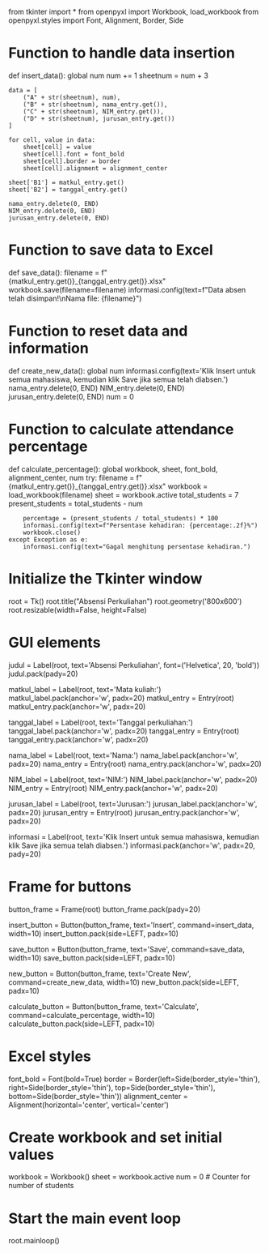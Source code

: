 from tkinter import *
from openpyxl import Workbook, load_workbook
from openpyxl.styles import Font, Alignment, Border, Side

# Function to handle data insertion
def insert_data():
    global num
    num += 1
    sheetnum = num + 3

    data = [
        ("A" + str(sheetnum), num),
        ("B" + str(sheetnum), nama_entry.get()),
        ("C" + str(sheetnum), NIM_entry.get()),
        ("D" + str(sheetnum), jurusan_entry.get())
    ]

    for cell, value in data:
        sheet[cell] = value
        sheet[cell].font = font_bold
        sheet[cell].border = border
        sheet[cell].alignment = alignment_center

    sheet['B1'] = matkul_entry.get()
    sheet['B2'] = tanggal_entry.get()

    nama_entry.delete(0, END)
    NIM_entry.delete(0, END)
    jurusan_entry.delete(0, END)

# Function to save data to Excel
def save_data():
    filename = f"{matkul_entry.get()}_{tanggal_entry.get()}.xlsx"
    workbook.save(filename=filename)
    informasi.config(text=f"Data absen telah disimpan!\nNama file: {filename}")

# Function to reset data and information
def create_new_data():
    global num
    informasi.config(text='Klik Insert untuk semua mahasiswa, kemudian klik Save jika semua telah diabsen.')
    nama_entry.delete(0, END)
    NIM_entry.delete(0, END)
    jurusan_entry.delete(0, END)
    num = 0

# Function to calculate attendance percentage
def calculate_percentage():
    global workbook, sheet, font_bold, alignment_center, num
    try:
        filename = f"{matkul_entry.get()}_{tanggal_entry.get()}.xlsx"
        workbook = load_workbook(filename)
        sheet = workbook.active
        total_students = 7
        present_students = total_students - num

        percentage = (present_students / total_students) * 100
        informasi.config(text=f"Persentase kehadiran: {percentage:.2f}%")
        workbook.close()
    except Exception as e:
        informasi.config(text="Gagal menghitung persentase kehadiran.")

# Initialize the Tkinter window
root = Tk()
root.title("Absensi Perkuliahan")
root.geometry('800x600')
root.resizable(width=False, height=False)

# GUI elements
judul = Label(root, text='Absensi Perkuliahan', font=('Helvetica', 20, 'bold'))
judul.pack(pady=20)

matkul_label = Label(root, text='Mata kuliah:')
matkul_label.pack(anchor='w', padx=20)
matkul_entry = Entry(root)
matkul_entry.pack(anchor='w', padx=20)

tanggal_label = Label(root, text='Tanggal perkuliahan:')
tanggal_label.pack(anchor='w', padx=20)
tanggal_entry = Entry(root)
tanggal_entry.pack(anchor='w', padx=20)

nama_label = Label(root, text='Nama:')
nama_label.pack(anchor='w', padx=20)
nama_entry = Entry(root)
nama_entry.pack(anchor='w', padx=20)

NIM_label = Label(root, text='NIM:')
NIM_label.pack(anchor='w', padx=20)
NIM_entry = Entry(root)
NIM_entry.pack(anchor='w', padx=20)

jurusan_label = Label(root, text='Jurusan:')
jurusan_label.pack(anchor='w', padx=20)
jurusan_entry = Entry(root)
jurusan_entry.pack(anchor='w', padx=20)

informasi = Label(root, text='Klik Insert untuk semua mahasiswa, kemudian klik Save jika semua telah diabsen.')
informasi.pack(anchor='w', padx=20, pady=20)

# Frame for buttons
button_frame = Frame(root)
button_frame.pack(pady=20)

insert_button = Button(button_frame, text='Insert', command=insert_data, width=10)
insert_button.pack(side=LEFT, padx=10)

save_button = Button(button_frame, text='Save', command=save_data, width=10)
save_button.pack(side=LEFT, padx=10)

new_button = Button(button_frame, text='Create New', command=create_new_data, width=10)
new_button.pack(side=LEFT, padx=10)

calculate_button = Button(button_frame, text='Calculate', command=calculate_percentage, width=10)
calculate_button.pack(side=LEFT, padx=10)

# Excel styles
font_bold = Font(bold=True)
border = Border(left=Side(border_style='thin'), right=Side(border_style='thin'), top=Side(border_style='thin'), bottom=Side(border_style='thin'))
alignment_center = Alignment(horizontal='center', vertical='center')

# Create workbook and set initial values
workbook = Workbook()
sheet = workbook.active
num = 0  # Counter for number of students

# Start the main event loop
root.mainloop()
